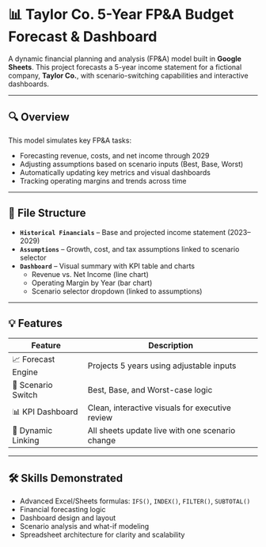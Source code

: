 # 📊 Taylor Co. 5-Year FP&A Budget Forecast & Dashboard

A dynamic financial planning and analysis (FP&A) model built in **Google Sheets**. This project forecasts a 5-year income statement for a fictional company, **Taylor Co.**, with scenario-switching capabilities and interactive dashboards.

---

## 🔍 Overview

This model simulates key FP&A tasks:
- Forecasting revenue, costs, and net income through 2029
- Adjusting assumptions based on scenario inputs (Best, Base, Worst)
- Automatically updating key metrics and visual dashboards
- Tracking operating margins and trends across time

---

## 📁 File Structure

- **`Historical Financials`** – Base and projected income statement (2023–2029)
- **`Assumptions`** – Growth, cost, and tax assumptions linked to scenario selector
- **`Dashboard`** – Visual summary with KPI table and charts
  - Revenue vs. Net Income (line chart)
  - Operating Margin by Year (bar chart)
  - Scenario selector dropdown (linked to assumptions)

---

## 💡 Features

| Feature                        | Description |
|-------------------------------|-------------|
| 📈 Forecast Engine             | Projects 5 years using adjustable inputs |
| 🔀 Scenario Switch             | Best, Base, and Worst-case logic |
| 📊 KPI Dashboard               | Clean, interactive visuals for executive review |
| 🔄 Dynamic Linking             | All sheets update live with one scenario change |

---

## 🛠️ Skills Demonstrated

- Advanced Excel/Sheets formulas: `IFS()`, `INDEX()`, `FILTER()`, `SUBTOTAL()`
- Financial forecasting logic
- Dashboard design and layout
- Scenario analysis and what-if modeling
- Spreadsheet architecture for clarity and scalability
